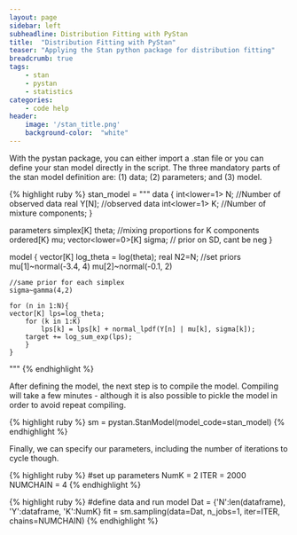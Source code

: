 ```yaml
---
layout: page
sidebar: left
subheadline: Distribution Fitting with PyStan
title:  "Distribution Fitting with PyStan"
teaser: "Applying the Stan python package for distribution fitting"
breadcrumb: true
tags:
    - stan
    - pystan
    - statistics
categories:
    - code help
header:
    image: '/stan_title.png'
    background-color:  "white"
---
```

With the pystan package, you can either import a .stan file or you can define your stan model directly in the script. The three mandatory parts of the stan model definition are: (1) data; (2) parameters; and (3) model. 

{% highlight ruby %}
stan_model = """
data {
    int<lower=1> N; //Number of observed data
    real Y[N]; //observed data
    int<lower=1> K; //Number of mixture components;
    }
    
parameters
    simplex[K] theta; //mixing proportions for K components
    ordered[K} mu;
    vector<lower=0>[K] sigma; // prior on SD, cant be neg
    }
    
model {
    vector[K] log_theta = log(theta);
    real N2=N;
    //set priors
    mu[1]~normal(-3.4, 4)
    mu[2]~normal(-0.1, 2)
    
    //same prior for each simplex
    sigma~gamma(4,2)
    
    for (n in 1:N){
    vector[K] lps=log_theta;
        for (k in 1:K)
            lps[k] = lps[k] + normal_lpdf(Y[n] | mu[k], sigma[k]);
        target += log_sum_exp(lps);
        }
    }
"""
{% endhighlight %}

After defining the model, the next step is to compile the model. Compiling will take a few minutes - although it is also possible to pickle the model in order to avoid repeat compiling.  

{% highlight ruby %}
sm = pystan.StanModel(model_code=stan_model)
{% endhighlight %}

Finally, we can specify our parameters, including the number of iterations to cycle though. 

{% highlight ruby %}
#set up parameters
NumK = 2
ITER = 2000
NUMCHAIN = 4
{% endhighlight %}

{% highlight ruby %}
#define data and run model
Dat = {'N':len(dataframe), 'Y':dataframe, 'K':NumK}
fit = sm.sampling(data=Dat, n_jobs=1, iter=ITER, chains=NUMCHAIN)
{% endhighlight %}



<!-- ![l-moment smoothing]({{site.baseurl}}/images/histograms.png) -->